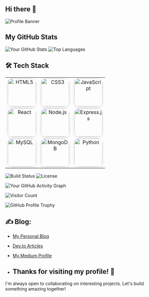 ## Hi there 👋 

![Profile Banner](https://github.com/Surabhi-Gith/Surabhi-Gith/blob/main/Surabhi.png?raw=true)

## My GitHub Stats

![Your GitHub Stats](https://github-readme-stats.vercel.app/api?username=surbhisingh1215&show_icons=true) ![Top Languages](https://github-readme-stats.vercel.app/api/top-langs/?username=surbhisingh1215&layout=donut)  


## 🛠️ Tech Stack

<div align="center">
  <table>
    <tr>
      <td align="center">
        <img src="https://img.shields.io/badge/HTML5-E34F26?style=for-the-badge&logo=html5&logoColor=white" alt="HTML5" width="90px" height="90px" style="border-radius: 15px; box-shadow: 0px 4px 10px rgba(0, 0, 0, 0.1); transition: transform 0.3s, box-shadow 0.3s;" onmouseover="this.style.transform='scale(1.1)'; this.style.boxShadow='0px 8px 15px rgba(0, 0, 0, 0.2)'" onmouseout="this.style.transform='scale(1)'; this.style.boxShadow='0px 4px 10px rgba(0, 0, 0, 0.1)'"/>
      </td>
      <td align="center">
        <img src="https://img.shields.io/badge/CSS3-1572B6?style=for-the-badge&logo=css3&logoColor=white" alt="CSS3" width="90px" height="90px" style="border-radius: 15px; box-shadow: 0px 4px 10px rgba(0, 0, 0, 0.1); transition: transform 0.3s, box-shadow 0.3s;" onmouseover="this.style.transform='scale(1.1)'; this.style.boxShadow='0px 8px 15px rgba(0, 0, 0, 0.2)'" onmouseout="this.style.transform='scale(1)'; this.style.boxShadow='0px 4px 10px rgba(0, 0, 0, 0.1)'"/>
      </td>
      <td align="center">
        <img src="https://img.shields.io/badge/JavaScript-F7DF1E?style=for-the-badge&logo=javascript&logoColor=black" alt="JavaScript" width="90px" height="90px" style="border-radius: 15px; box-shadow: 0px 4px 10px rgba(0, 0, 0, 0.1); transition: transform 0.3s, box-shadow 0.3s;" onmouseover="this.style.transform='scale(1.1)'; this.style.boxShadow='0px 8px 15px rgba(0, 0, 0, 0.2)'" onmouseout="this.style.transform='scale(1)'; this.style.boxShadow='0px 4px 10px rgba(0, 0, 0, 0.1)'"/>
      </td>
    </tr>
    <tr>
      <td align="center">
        <img src="https://img.shields.io/badge/React-61DAFB?style=for-the-badge&logo=react&logoColor=black" alt="React" width="90px" height="90px" style="border-radius: 15px; box-shadow: 0px 4px 10px rgba(0, 0, 0, 0.1); transition: transform 0.3s, box-shadow 0.3s;" onmouseover="this.style.transform='scale(1.1)'; this.style.boxShadow='0px 8px 15px rgba(0, 0, 0, 0.2)'" onmouseout="this.style.transform='scale(1)'; this.style.boxShadow='0px 4px 10px rgba(0, 0, 0, 0.1)'"/>
      </td>
      <td align="center">
        <img src="https://img.shields.io/badge/Node.js-8CC84B?style=for-the-badge&logo=node.js&logoColor=white" alt="Node.js" width="90px" height="90px" style="border-radius: 15px; box-shadow: 0px 4px 10px rgba(0, 0, 0, 0.1); transition: transform 0.3s, box-shadow 0.3s;" onmouseover="this.style.transform='scale(1.1)'; this.style.boxShadow='0px 8px 15px rgba(0, 0, 0, 0.2)'" onmouseout="this.style.transform='scale(1)'; this.style.boxShadow='0px 4px 10px rgba(0, 0, 0, 0.1)'"/>
      </td>
      <td align="center">
        <img src="https://img.shields.io/badge/Express.js-000000?style=for-the-badge&logo=express&logoColor=white" alt="Express.js" width="90px" height="90px" style="border-radius: 15px; box-shadow: 0px 4px 10px rgba(0, 0, 0, 0.1); transition: transform 0.3s, box-shadow 0.3s;" onmouseover="this.style.transform='scale(1.1)'; this.style.boxShadow='0px 8px 15px rgba(0, 0, 0, 0.2)'" onmouseout="this.style.transform='scale(1)'; this.style.boxShadow='0px 4px 10px rgba(0, 0, 0, 0.1)'"/>
      </td>
    </tr>
    <tr>
      <td align="center">
        <img src="https://img.shields.io/badge/MySQL-4479A1?style=for-the-badge&logo=mysql&logoColor=white" alt="MySQL" width="90px" height="90px" style="border-radius: 15px; box-shadow: 0px 4px 10px rgba(0, 0, 0, 0.1); transition: transform 0.3s, box-shadow 0.3s;" onmouseover="this.style.transform='scale(1.1)'; this.style.boxShadow='0px 8px 15px rgba(0, 0, 0, 0.2)'" onmouseout="this.style.transform='scale(1)'; this.style.boxShadow='0px 4px 10px rgba(0, 0, 0, 0.1)'"/>
      </td>
      <td align="center">
        <img src="https://img.shields.io/badge/MongoDB-47A248?style=for-the-badge&logo=mongodb&logoColor=white" alt="MongoDB" width="90px" height="90px" style="border-radius: 15px; box-shadow: 0px 4px 10px rgba(0, 0, 0, 0.1); transition: transform 0.3s, box-shadow 0.3s;" onmouseover="this.style.transform='scale(1.1)'; this.style.boxShadow='0px 8px 15px rgba(0, 0, 0, 0.2)'" onmouseout="this.style.transform='scale(1)'; this.style.boxShadow='0px 4px 10px rgba(0, 0, 0, 0.1)'"/>
      </td>
      <td align="center">
        <img src="https://img.shields.io/badge/Python-3776AB?style=for-the-badge&logo=python&logoColor=white" alt="Python" width="90px" height="90px" style="border-radius: 15px; box-shadow: 0px 4px 10px rgba(0, 0, 0, 0.1); transition: transform 0.3s, box-shadow 0.3s;" onmouseover="this.style.transform='scale(1.1)'; this.style.boxShadow='0px 8px 15px rgba(0, 0, 0, 0.2)'" onmouseout="this.style.transform='scale(1)'; this.style.boxShadow='0px 4px 10px rgba(0, 0, 0, 0.1)'"/>
      </td>
    </tr>
  </table>
</div>

![Build Status](https://img.shields.io/badge/build-passing-brightgreen)
![License](https://img.shields.io/badge/license-MIT-blue)


![Your GitHub Activity Graph](https://github-readme-activity-graph.vercel.app/graph?username=Surabhi-Gith&theme=dracula)

![Visitor Count](https://profile-counter.glitch.me/Surabhi-Gith/count.svg) 

![GitHub Profile Trophy](https://github-profile-trophy.vercel.app/?username=Surabhi-Gith&theme=radical)


## ✍️ Blog:
- [My Personal Blog](https://my-blog-url.com)
- [Dev.to Articles](https://dev.to/yourusername)
- [My Medium Profile](https://medium.com/@surabhisingh0575)

- ## Thanks for visiting my profile! 🚀  
I'm always open to collaborating on interesting projects. Let's build something amazing together!
